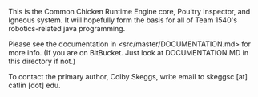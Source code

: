 This is the Common Chicken Runtime Engine core, Poultry Inspector, and Igneous system.
It will hopefully form the basis for all of Team 1540's robotics-related java programming.

Please see the documentation in <src/master/DOCUMENTATION.md> for more info. (If you are on BitBucket. Just look at DOCUMENTATION.MD in this directory if not.)

To contact the primary author, Colby Skeggs, write email to skeggsc [at] catlin [dot] edu.
